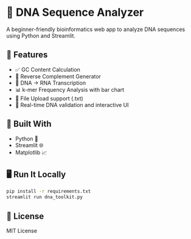 # 🧬 DNA Sequence Analyzer

A beginner-friendly bioinformatics web app to analyze DNA sequences using Python and Streamlit.

## 🔧 Features

- ✅ GC Content Calculation
- 🔁 Reverse Complement Generator
- 🧬 DNA → RNA Transcription
- 📊 k-mer Frequency Analysis with bar chart
- 📁 File Upload support (.txt)
- 🧪 Real-time DNA validation and interactive UI

## 🚀 Built With

- Python 🐍
- Streamlit 🌐
- Matplotlib 📈

## 🖥️ Run It Locally

```bash
pip install -r requirements.txt
streamlit run dna_toolkit.py
```

## 📄 License

MIT License
